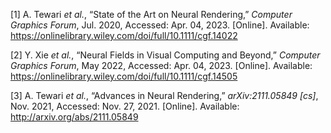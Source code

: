 <span class="csl-left-margin">\[1\] </span><span
class="csl-right-inline">A. Tewari *et al.*, “State of the Art on Neural
Rendering,” *Computer Graphics Forum*, Jul. 2020, Accessed: Apr. 04,
2023. \[Online\]. Available:
<https://onlinelibrary.wiley.com/doi/full/10.1111/cgf.14022></span>

<span class="csl-left-margin">\[2\] </span><span
class="csl-right-inline">Y. Xie *et al.*, “Neural Fields in Visual
Computing and Beyond,” *Computer Graphics Forum*, May 2022, Accessed:
Apr. 04, 2023. \[Online\]. Available:
<https://onlinelibrary.wiley.com/doi/full/10.1111/cgf.14505></span>

<span class="csl-left-margin">\[3\] </span><span
class="csl-right-inline">A. Tewari *et al.*, “Advances in Neural
Rendering,” *arXiv:2111.05849 \[cs\]*, Nov. 2021, Accessed: Nov. 27,
2021. \[Online\]. Available: <http://arxiv.org/abs/2111.05849></span>
